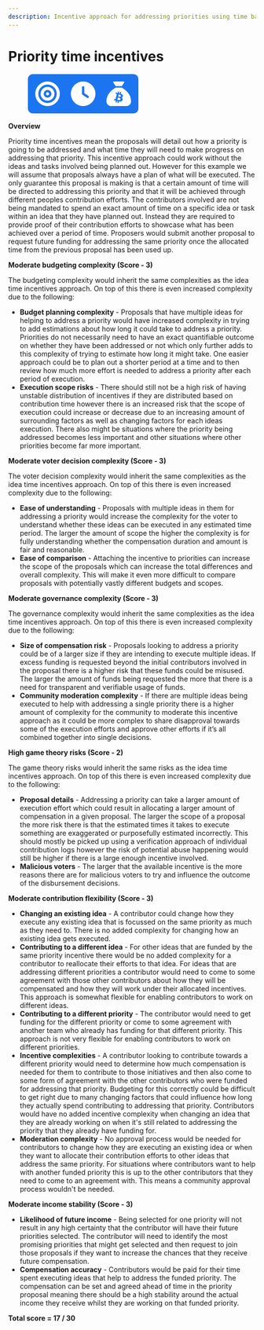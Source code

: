 ```yaml
---
description: Incentive approach for addressing priorities using time based compensation
---
```


# Priority time incentives

<div align="left">

<figure><img src="../../.gitbook/assets/priority-time-incentives.png" alt="" width="225"><figcaption></figcaption></figure>

</div>



**Overview**

Priority time incentives mean the proposals will detail out how a priority is going to be addressed and what time they will need to make progress on addressing that priority. This incentive approach could work without the ideas and tasks involved being planned out. However for this example we will assume that proposals always have a plan of what will be executed. The only guarantee this proposal is making is that a certain amount of time will be directed to addressing this priority and that it will be achieved through different peoples contribution efforts. The contributors involved are not being mandated to spend an exact amount of time on a specific idea or task within an idea that they have planned out. Instead they are required to provide proof of their contribution efforts to showcase what has been achieved over a period of time. Proposers would submit another proposal to request future funding for addressing the same priority once the allocated time from the previous proposal has been used up.



**Moderate budgeting complexity (Score - 3)**

The budgeting complexity would inherit the same complexities as the idea time incentives approach. On top of this there is even increased complexity due to the following:

* **Budget planning complexity** - Proposals that have multiple ideas for helping to address a priority would have increased complexity in trying to add estimations about how long it could take to address a priority. Priorities do not necessarily need to have an exact quantifiable outcome on whether they have been addressed or not which only further adds to this complexity of trying to estimate how long it might take. One easier approach could be to plan out a shorter period at a time and to then review how much more effort is needed to address a priority after each period of execution.
* **Execution scope risks** - There should still not be a high risk of having unstable distribution of incentives if they are distributed based on contribution time however there is an increased risk that the scope of execution could increase or decrease due to an increasing amount of surrounding factors as well as changing factors for each ideas execution. There also might be situations where the priority being addressed becomes less important and other situations where other priorities become far more important.



**Moderate voter decision complexity (Score - 3)**

The voter decision complexity would inherit the same complexities as the idea time incentives approach. On top of this there is even increased complexity due to the following:

* **Ease of understanding** - Proposals with multiple ideas in them for addressing a priority would increase the complexity for the voter to understand whether these ideas can be executed in any estimated time period. The larger the amount of scope the higher the complexity is for fully understanding whether the compensation duration and amount is fair and reasonable.
* **Ease of comparison** - Attaching the incentive to priorities can increase the scope of the proposals which can increase the total differences and overall complexity. This will make it even more difficult to compare proposals with potentially vastly different budgets and scopes.



**Moderate governance complexity (Score - 3)**

The governance complexity would inherit the same complexities as the idea time incentives approach. On top of this there is even increased complexity due to the following:

* **Size of compensation risk** - Proposals looking to address a priority could be of a larger size if they are intending to execute multiple ideas. If excess funding is requested beyond the initial contributors involved in the proposal there is a higher risk that these funds could be misused. The larger the amount of funds being requested the more that there is a need for transparent and verifiable usage of funds.
* **Community moderation complexity** - If there are multiple ideas being executed to help with addressing a single priority there is a higher amount of complexity for the community to moderate this incentive approach as it could be more complex to share disapproval towards some of the execution efforts and approve other efforts if it’s all combined together into single decisions.



**High game theory risks (Score - 2)**

The game theory risks would inherit the same risks as the idea time incentives approach. On top of this there is even increased complexity due to the following:

* **Proposal details** - Addressing a priority can take a larger amount of execution effort which could result in allocating a larger amount of compensation in a given proposal. The larger the scope of a proposal the more risk there is that the estimated times it takes to execute something are exaggerated or purposefully estimated incorrectly. This should mostly be picked up using a verification approach of individual contribution logs however the risk of potential abuse happening would still be higher if there is a large enough incentive involved.
* **Malicious voters** - The larger that the available incentive is the more reasons there are for malicious voters to try and influence the outcome of the disbursement decisions.



**Moderate contribution flexibility (Score - 3)**

* **Changing an existing idea** - A contributor could change how they execute any existing idea that is focussed on the same priority as much as they need to. There is no added complexity for changing how an existing idea gets executed.
* **Contributing to a different idea** - For other ideas that are funded by the same priority incentive there would be no added complexity for a contributor to reallocate their efforts to that idea. For ideas that are addressing different priorities a contributor would need to come to some agreement with those other contributors about how they will be compensated and how they will work under their allocated incentives. This approach is somewhat flexible for enabling contributors to work on different ideas.
* **Contributing to a different priority** - The contributor would need to get funding for the different priority or come to some agreement with another team who already has funding for that different priority. This approach is not very flexible for enabling contributors to work on different priorities.
* **Incentive complexities** - A contributor looking to contribute towards a different priority would need to determine how much compensation is needed for them to contribute to those initiatives and then also come to some form of agreement with the other contributors who were funded for addressing that priority. Budgeting for this correctly could be difficult to get right due to many changing factors that could influence how long they actually spend contributing to addressing that priority. Contributors would have no added incentive complexity when changing an idea that they are already working on when it's still related to addressing the priority that they already have funding for.
* **Moderation complexity** - No approval process would be needed for contributors to change how they are executing an existing idea or when they want to allocate their contribution efforts to other ideas that address the same priority. For situations where contributors want to help with another funded priority this is up to the other contributors that they need to come to an agreement with. This means a community approval process wouldn't be needed.



**Moderate income stability (Score - 3)**

* **Likelihood of future income** - Being selected for one priority will not result in any high certainty that the contributor will have their future priorities selected. The contributor will need to identify the most promising priorities that might get selected and then request to join those proposals if they want to increase the chances that they receive future compensation.&#x20;
* **Compensation accuracy** - Contributors would be paid for their time spent executing ideas that help to address the funded priority. The compensation can be set and agreed ahead of time in the priority proposal meaning there should be a high stability around the actual income they receive whilst they are working on that funded priority.



**Total score = 17 / 30**
